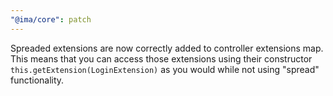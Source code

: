```yaml
---
"@ima/core": patch
---
```


Spreaded extensions are now correctly added to controller extensions map. This means that you can access those extensions using their constructor `this.getExtension(LoginExtension)` as you would while not using "spread" functionality.
